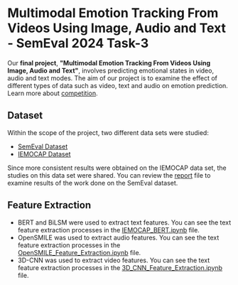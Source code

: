 # Multimodal Emotion Tracking From Videos Using Image, Audio and Text - SemEval 2024 Task-3
 
Our **final project**, __"Multimodal Emotion Tracking From Videos Using Image, Audio and Text"__, involves predicting emotional states in video, audio and text modes. The aim of our project is to examine the effect of different types of data such as video, text and audio on emotion prediction. Learn more about [competition](https://nustm.github.io/SemEval-2024_ECAC/).

## Dataset
Within the scope of the project, two different data sets were studied:
- [SemEval Dataset](https://drive.google.com/drive/folders/1TIRBiL8z4ZnoxtuKM8pnjtm2BxB5mS4Y)
- [IEMOCAP Dataset](https://drive.google.com/file/d/1zWCN2oMdibFkOkgwMG2m02uZmSmynw8c/view)

Since more consistent results were obtained on the IEMOCAP data set, the studies on this data set were shared. You can review the [report](Report.pdf) file to examine results of the work done on the SemEval dataset.

## Feature Extraction

- BERT and BiLSM were used to extract text features. You can see the text feature extraction processes in the [IEMOCAP_BERT.ipynb](IEMOCAP_BERT.ipynb) file.
- OpenSMILE was used to extract audio features. You can see the text feature extraction processes in the [OpenSMILE_Feature_Extraction.ipynb](OpenSMILE_Feature_Extraction.ipynb) file.
- 3D-CNN was used to extract video features. You can see the text feature extraction processes in the [3D_CNN_Feature_Extraction.ipynb](3D_CNN_Feature_Extraction.ipynb) file.


  
